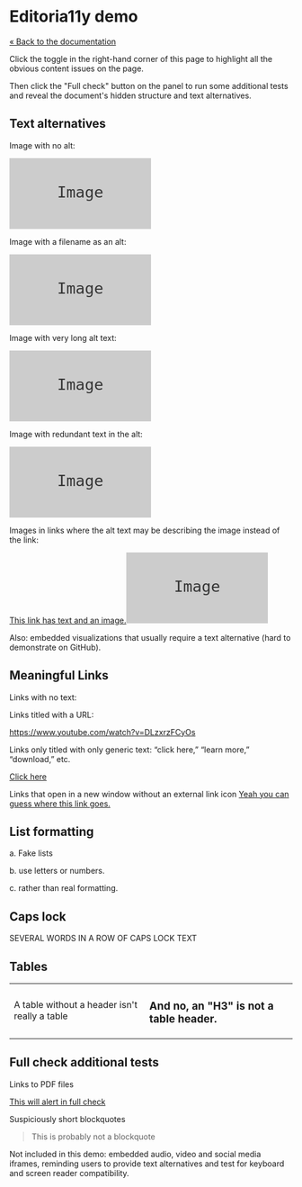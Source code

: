 # Editoria11y demo

[« Back to the documentation](https://itmaybejj.github.io/editoria11y/)

Click the toggle in the right-hand corner of this page to highlight all the obvious content issues on the page.

Then click the "Full check" button on the panel to run some additional tests and reveal the document's hidden structure and text alternatives.


## Text alternatives

Image with no alt: 

<img src="data:image/svg+xml,%3Csvg xmlns='http://www.w3.org/2000/svg' viewBox='0 0 240 120'%3E%3Crect width='240' height='120' fill='%23cccccc'%3E%3C/rect%3E%3Ctext x='50%25' y='50%25' dominant-baseline='middle' text-anchor='middle' font-family='monospace' font-size='26px' fill='%23333333'%3EImage%3C/text%3E%3C/svg%3E">

Image with a filename as an alt:

<img alt="filename.jpg" src="data:image/svg+xml,%3Csvg xmlns='http://www.w3.org/2000/svg' viewBox='0 0 240 120'%3E%3Crect width='240' height='120' fill='%23cccccc'%3E%3C/rect%3E%3Ctext x='50%25' y='50%25' dominant-baseline='middle' text-anchor='middle' font-family='monospace' font-size='26px' fill='%23333333'%3EImage%3C/text%3E%3C/svg%3E">

Image with very long alt text:

<img alt="Alt text should be brief. Screen readers cannot jump from sentence to sentence in alt text, so listeners just hear one monster pile of text and if they miss something they have to start over." src="data:image/svg+xml,%3Csvg xmlns='http://www.w3.org/2000/svg' viewBox='0 0 240 120'%3E%3Crect width='240' height='120' fill='%23cccccc'%3E%3C/rect%3E%3Ctext x='50%25' y='50%25' dominant-baseline='middle' text-anchor='middle' font-family='monospace' font-size='26px' fill='%23333333'%3EImage%3C/text%3E%3C/svg%3E">

Image with redundant text in the alt:

<img alt="Image of a photo of a picture." src="data:image/svg+xml,%3Csvg xmlns='http://www.w3.org/2000/svg' viewBox='0 0 240 120'%3E%3Crect width='240' height='120' fill='%23cccccc'%3E%3C/rect%3E%3Ctext x='50%25' y='50%25' dominant-baseline='middle' text-anchor='middle' font-family='monospace' font-size='26px' fill='%23333333'%3EImage%3C/text%3E%3C/svg%3E">

Images in links where the alt text may be describing the image instead of the link:

<a href="https://www.youtube.com/watch?v=DLzxrzFCyOs">This link has text and an image.<img alt="A lovely gray box" src="data:image/svg+xml,%3Csvg xmlns='http://www.w3.org/2000/svg' viewBox='0 0 240 120'%3E%3Crect width='240' height='120' fill='%23cccccc'%3E%3C/rect%3E%3Ctext x='50%25' y='50%25' dominant-baseline='middle' text-anchor='middle' font-family='monospace' font-size='26px' fill='%23333333'%3EImage%3C/text%3E%3C/svg%3E"></a>

Also: embedded visualizations that usually require a text alternative (hard to demonstrate on GitHub).

## Meaningful Links

Links with no text:

<a href="https://www.youtube.com/watch?v=DLzxrzFCyOs"></a>

Links titled with a URL:

<a href="https://www.youtube.com/watch?v=DLzxrzFCyOs">https://www.youtube.com/watch?v=DLzxrzFCyOs</a>

Links only titled with only generic text: “click here,” “learn more,” “download,” etc.

<a href="https://www.youtube.com/watch?v=DLzxrzFCyOs">Click here</a>

Links that open in a new window without an external link icon
<a href="https://www.youtube.com/watch?v=DLzxrzFCyOs" target="_blank">Yeah you can guess where this link goes.</a>

## List formatting

a. Fake lists

b. use letters or numbers.

c. rather than real formatting.

## Caps lock

SEVERAL WORDS IN A ROW OF CAPS LOCK TEXT

## Tables
<table><tr><td>A table without a header isn't really a table</td><td><h3>And no, an "H3" is not a table header.</h3></td></tr></table>

## Full check additional tests

Links to PDF files

<a href="not-a-real-link.pdf">This will alert in full check</a>

Suspiciously short blockquotes

<blockquote>This is probably not a blockquote</blockquote>

Not included in this demo: embedded audio, video and social media iframes, reminding users to provide text alternatives and test for keyboard and screen reader compatibility.


<div hidden><style>img {max-width: 320px; width: 50%;}</style><script src="https://code.jquery.com/jquery-3.5.1.min.js"></script><link rel="stylesheet" media="screen" href="{{ site.baseurl}}/css/editoria11y.css"><script src="{{ site.baseurl}}/demo/editoria11y-prefs.js"></script><script src="{{ site.baseurl}}/js/editoria11y.js"></script></div>